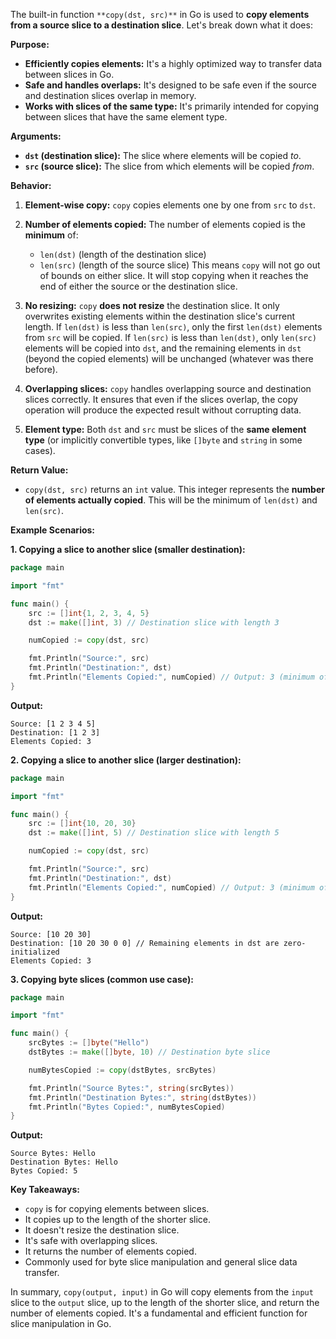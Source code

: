 The built-in function `**copy(dst, src)**` in Go is used to **copy elements from a source slice to a destination slice**. Let's break down what it does:

**Purpose:**

* **Efficiently copies elements:**  It's a highly optimized way to transfer data between slices in Go.
* **Safe and handles overlaps:** It's designed to be safe even if the source and destination slices overlap in memory.
* **Works with slices of the same type:**  It's primarily intended for copying between slices that have the same element type.

**Arguments:**

* **`dst` (destination slice):**  The slice where elements will be copied *to*.
* **`src` (source slice):** The slice from which elements will be copied *from*.

**Behavior:**

1. **Element-wise copy:** `copy` copies elements one by one from `src` to `dst`.

2. **Number of elements copied:** The number of elements copied is the **minimum** of:
   * `len(dst)` (length of the destination slice)
   * `len(src)` (length of the source slice)   This means `copy` will not go out of bounds on either slice. It will stop copying when it reaches the end of either the source or the destination slice.

3. **No resizing:** `copy` **does not resize** the destination slice. It only overwrites existing elements within the destination slice's current length. If `len(dst)` is less than `len(src)`, only the first `len(dst)` elements from `src` will be copied. If `len(src)` is less than `len(dst)`, only `len(src)` elements will be copied into `dst`, and the remaining elements in `dst` (beyond the copied elements) will be unchanged (whatever was there before).

4. **Overlapping slices:** `copy` handles overlapping source and destination slices correctly. It ensures that even if the slices overlap, the copy operation will produce the expected result without corrupting data.

5. **Element type:** Both `dst` and `src` must be slices of the **same element type** (or implicitly convertible types, like `[]byte` and `string` in some cases).

**Return Value:**

* `copy(dst, src)` returns an `int` value. This integer represents the **number of elements actually copied**. This will be the minimum of `len(dst)` and `len(src)`.

**Example Scenarios:**

**1. Copying a slice to another slice (smaller destination):**

```go
package main

import "fmt"

func main() {
	src := []int{1, 2, 3, 4, 5}
	dst := make([]int, 3) // Destination slice with length 3

	numCopied := copy(dst, src)

	fmt.Println("Source:", src)
	fmt.Println("Destination:", dst)
	fmt.Println("Elements Copied:", numCopied) // Output: 3 (minimum of len(dst) and len(src))
}
```

**Output:**

```
Source: [1 2 3 4 5]
Destination: [1 2 3]
Elements Copied: 3
```

**2. Copying a slice to another slice (larger destination):**

```go
package main

import "fmt"

func main() {
	src := []int{10, 20, 30}
	dst := make([]int, 5) // Destination slice with length 5

	numCopied := copy(dst, src)

	fmt.Println("Source:", src)
	fmt.Println("Destination:", dst)
	fmt.Println("Elements Copied:", numCopied) // Output: 3 (minimum of len(dst) and len(src))
}
```

**Output:**

```
Source: [10 20 30]
Destination: [10 20 30 0 0] // Remaining elements in dst are zero-initialized
Elements Copied: 3
```

**3. Copying byte slices (common use case):**

```go
package main

import "fmt"

func main() {
	srcBytes := []byte("Hello")
	dstBytes := make([]byte, 10) // Destination byte slice

	numBytesCopied := copy(dstBytes, srcBytes)

	fmt.Println("Source Bytes:", string(srcBytes))
	fmt.Println("Destination Bytes:", string(dstBytes))
	fmt.Println("Bytes Copied:", numBytesCopied)
}
```

**Output:**

```
Source Bytes: Hello
Destination Bytes: Hello     
Bytes Copied: 5
```

**Key Takeaways:**

* `copy` is for copying elements between slices.
* It copies up to the length of the shorter slice.
* It doesn't resize the destination slice.
* It's safe with overlapping slices.
* It returns the number of elements copied.
* Commonly used for byte slice manipulation and general slice data transfer.

In summary, `copy(output, input)` in Go will copy elements from the `input` slice to the `output` slice, up to the length of the shorter slice, and return the number of elements copied. It's a fundamental and efficient function for slice manipulation in Go.